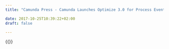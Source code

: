 ```yaml
---
title: "Camunda Press - Camunda Launches Optimize 3.0 for Process Events Monitoring Across Systems | Camunda BPM"

date: 2017-10-25T10:39:22+02:00
draft: false

---
```

{{<press-single
title="Camunda Launches Optimize 3.0 for Process Events Monitoring Across Systems"
text="*First BPMN-based process analytics platform to provide a unified view of real-time process insights from any data source*<br><br>__BERLIN, April 7, 2020__ -- Camunda, creators of developer-friendly, open source process automation software, today announced the release of [Camunda Optimize 3.0](https://camunda.com/products/optimize/). This new release adds [end-to-end Process Events Monitoring](https://blog.camunda.com/post/2020/04/announcing-camunda-optimize-3.0/) to Camunda’s leading process automation platform. Now for the first time teams can analyze and visualize processes in their entirety -- even when they span across multiple systems and technologies. As a result, organizations can get much better transparency into the performance of their business processes, solve data silo problems, spot errors and make process improvements faster.<br><br>It’s typical that business processes may be managed by multiple systems, and many may have both automated and manual hand-offs in between. This can make it challenging to view and analyze the performance of a particular process from beginning to end. As organizations automate workflows and decisions with Camunda, Optimize provides analytics and dashboards that offer insight into these business processes. The latest release of Optimize reflects external data as well as Camunda-reported data, providing transparency across processes to [support operational monitoring and continuous improvement](https://camunda.com/products/optimize/reports/).<br><br>Camunda Optimize 3.0 delivers true end-to-end insights so that customers can better understand and improve their core business processes:<br><br>__- A simple API for importing data from external sources__, allowing teams to combine external process data with processes managed in Camunda BPM<br>__- Mapping for imported process data__ to connect raw event data from external sources to steps in a human-readable BPMN 2.0 process model.<br>__- End-to-end process analysis__ that enables users to build reports, dashboards, and alerts with a true end-to-end view of processes – no matter which part of the process is automated with Camunda BPM or another system. <br><br>“Camunda Optimize provides real-time visibility into our process automation cases, including third-party events from Robotic Process Automation (RPA)” said Eduardo Conceição, RPA Architect at Nokia. “This allows us the opportunity for a complete, end-to-end view of an entire business process in an easier way - no matter what technology. As a result, we could better identify bottlenecks, analyze process performance and ultimately improve our processes overall.”<br><br>“With developer-friendly workflow automation playing a central role in any digital transformation effort, organizations are recognizing the importance of process visibility and continuous process improvement,” said Camunda CTO Daniel Meyer. “Optimize 3.0 delivers groundbreaking new capabilities so our customers can analyze and improve their entire end-to-end business processes, even when those processes extend beyond Camunda BPM.”<br><br>Customers can get started with Optimize 3.0 today, as Camunda Optimize comes packaged with Camunda BPM’s commercial Enterprise Edition.  A free trial of the Enterprise Edition including Optimize 3.0 is available at [https://camunda.com/download/enterprise/](https://camunda.com/download/enterprise/). <br><br>Camunda’s open source Community Edition is available at [www.camunda.com/download](http://www.Camunda.com/download) <br><br>To learn more, register for the [Camunda Optimize 3.0 Release webinar](https://camunda.com/learn/webinars/camunda-optimize-30-release-webinar/), scheduled for Wednesday, April 8, at 11 a.m. EDT, or view the recording on-demand. Also read “[Announcing Optimize 3.0: Any Data Source, True End-to-End Process Visibility](https://blog.camunda.com/post/2020/04/announcing-camunda-optimize-3.0/)” on the Camunda blog.<br><br>__Press Contacts__<br><br>__International__<br>Jessica Jaffe, Jill Reed<br>Sift Communications<br>camunda@siftpr.com<br><br>__Germany__<br>Florian Bongartz<br>presse@camunda.com<br>+49 176 20250099<br><br><br>__About Camunda__<br>Camunda is an open source software company innovating process automation with a developer-friendly approach that is standards-based, highly scalable and collaborative for business and IT.<br><br>A community of thousands of users across companies such as Allianz, ING, and Vodafone design, automate and improve mission-critical business processes end-to-end with Camunda, enabling them to build software applications more flexibly, collaboratively and efficiently, gaining the business agility, visibility and scale needed to drive digital transformation. To learn more visit [camunda.com](https://www.camunda.com)<br>"
date="2020-04-07">}}